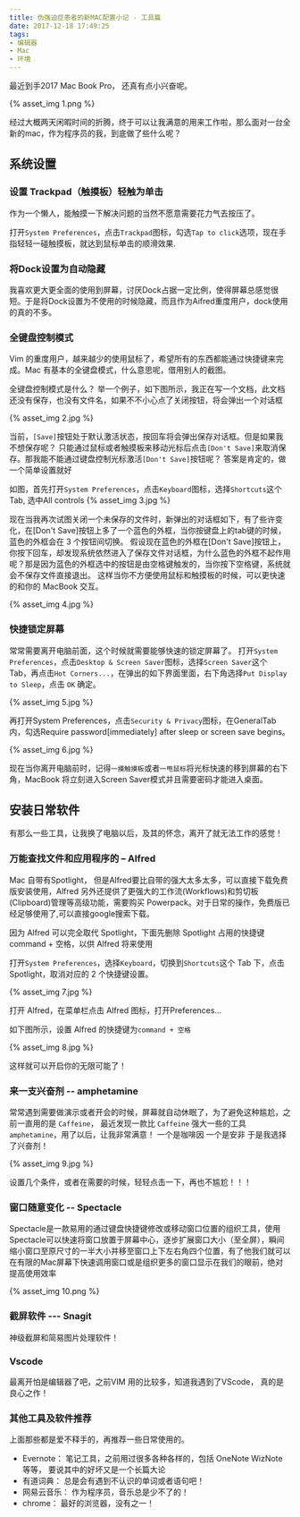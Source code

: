 ```yaml
---
title: 伪强迫症患者的新MAC配置小记 - 工具篇
date: 2017-12-18 17:49:25
tags:
- 编辑器
- Mac
- 环境
---
```


最近到手2017 Mac Book Pro， 还真有点小兴奋呢。

{% asset_img 1.png %}

经过大概两天闲暇时间的折腾，终于可以让我满意的用来工作啦，那么面对一台全新的mac，作为程序员的我，到底做了些什么呢？

## 系统设置

### 设置 Trackpad（触摸板）轻触为单击

作为一个懒人，能触摸一下解决问题的当然不愿意需要花力气去按压了。

打开`System Preferences`，点击`Trackpad`图标，勾选`Tap to click`选项，现在手指轻轻一碰触摸板，就达到鼠标单击的顺滑效果.

### 将Dock设置为自动隐藏

我喜欢更大更全面的使用到屏幕，讨厌Dock占据一定比例，使得屏幕总感觉很短。于是将Dock设置为不使用的时候隐藏，而且作为Aifred重度用户，dock使用的真的不多。

### 全键盘控制模式

Vim 的重度用户，越来越少的使用鼠标了，希望所有的东西都能通过快捷键来完成。Mac 有基本的全键盘模式，什么意思呢，借用别人的截图。

全键盘控制模式是什么？ 举一个例子，如下图所示，我正在写一个文档，此文档还没有保存，也没有文件名，如果不不小心点了关闭按钮，将会弹出一个对话框

{% asset_img 2.jpg %}

当前，`[Save]`按钮处于默认激活状态，按回车将会弹出保存对话框。但是如果我不想保存呢？ 只能通过鼠标或者触摸板来移动光标后点击`[Don't Save]`来取消保存。那我能不能通过键盘控制光标激活`[Don't Save]`按钮呢？ 答案是肯定的，做一个简单设置就好

如图，首先打开`System Preferences`，点击`Keyboard`图标，选择`Shortcuts`这个 Tab, 选中All controls
{% asset_img 3.jpg %}

现在当我再次试图关闭一个未保存的文件时，新弹出的对话框如下，有了些许变化，在[Don't Save]按钮上多了一个蓝色的外框，当你按键盘上的tab键的时候，蓝色的外框会在 3 个按钮间切换。 假设现在蓝色的外框在[Don't Save]按钮上，你按下回车，却发现系统依然进入了保存文件对话框，为什么蓝色的外框不起作用呢？那是因为蓝色的外框选中的按钮是由空格键触发的，当你按下空格键，系统就会不保存文件直接退出。 这样当你不方便使用鼠标和触摸板的时候，可以更快速的和你的 MacBook 交互。

{% asset_img 4.jpg %}

<!--more-->

### 快捷锁定屏幕

常常需要离开电脑前面，这个时候就需要能够快速的锁定屏幕了。
打开`System Preferences`，点击`Desktop & Screen Saver`图标，选择`Screen Saver`这个 Tab，再点击`Hot Corners...`，在弹出的如下界面里面，右下角选择`Put Display to Sleep`，点击 `OK` 确定。

{% asset_img 5.jpg %}

再打开System Preferences，点击`Security & Privacy`图标，在GeneralTab 内，勾选Require password[immediately] after sleep or screen save begins。

{% asset_img 6.jpg %}

现在当你离开电脑前时，记得`一摸触摸板`或者`一甩鼠标`将光标快速的移到屏幕的右下角，MacBook 将立刻进入Screen Saver模式并且需要密码才能进入桌面。

## 安装日常软件

有那么一些工具，让我换了电脑以后，及其的怀念，离开了就无法工作的感觉！

### 万能查找文件和应用程序的 – Alfred

Mac 自带有Spotlight， 但是Alfred要比自带的强大太多太多，可以直接下载免费版安装使用，Alfred 另外还提供了更强大的工作流(Workflows)和剪切板(Clipboard)管理等高级功能，需要购买 Powerpack。对于日常的操作，免费版已经足够使用了,可以直接google搜索下载。

因为 Alfred 可以完全取代 Spotlight，下面先删除 Spotlight 占用的快捷键command + 空格，以供 Alfred 将来使用

打开`System Preferences`，选择`Keyboard`，切换到`Shortcuts`这个 Tab 下，点击 Spotlight，取消对应的 2 个快捷键设置。

{% asset_img 7.jpg %}

打开 Alfred，在菜单栏点击 Alfred 图标，打开Preferences...

如下图所示，设置 Alfred 的快捷键为`command + 空格`

{% asset_img 8.jpg %}

这样就可以开启你的无限可能了！

### 来一支兴奋剂 -- amphetamine

常常遇到需要做演示或者开会的时候，屏幕就自动休眠了，为了避免这种尴尬，之前一直用的是 `Caffeine`， 最近发现一款比 `Caffeine` 强大一些的工具 `amphetamine`，用了以后，让我非常满意！ 一个是咖啡因 一个是安非 于是我选择了兴奋剂！

{% asset_img 9.jpg %}

设置几个条件，或者在需要的时候，轻轻点击一下，再也不尴尬！！！

### 窗口随意变化 -- Spectacle

Spectacle是一款易用的通过键盘快捷键修改或移动窗口位置的组织工具，使用Spectacle可以快速将窗口放置于屏幕中心，逐步扩展窗口大小（至全屏），瞬间缩小窗口至原尺寸的一半大小并移至窗口上下左右角四个位置，有了他我们就可以在有限的Mac屏幕下快速调用窗口或是组织更多的窗口显示在我们的眼前，绝对提高使用效率

{% asset_img 10.png %}

### 截屏软件 ---  Snagit

神级截屏和简易图片处理软件！

### Vscode

最离开怕是编辑器了吧，之前VIM 用的比较多，知道我遇到了VScode， 真的是良心之作！

### 其他工具及软件推荐

上面那些都是爱不释手的，再推荐一些日常使用的。

* Evernote： 笔记工具，之前用过很多各种各样的，包括 OneNote WizNote 等等， 要说其中的好坏又是一个长篇大论
* 有道词典： 总是会有遇到不认识的单词或者语句吧！
* 网易云音乐： 作为程序员，音乐总是少不了的！
* chrome： 最好的浏览器，没有之一！